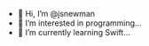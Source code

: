 - 👋 Hi, I’m @jsnewman
- 👀 I’m interested in programming...
- 🌱 I’m currently learning Swift...

<!---
jsnewman/jsnewman is a ✨ special ✨ repository because its `README.md` (this file) appears on your GitHub profile.
You can click the Preview link to take a look at your changes.
--->
